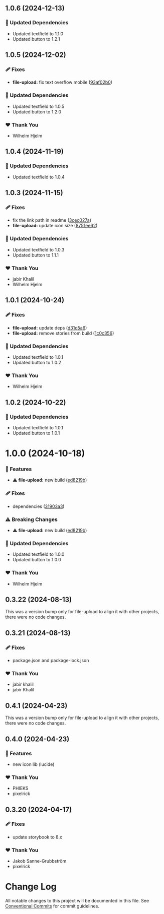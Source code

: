 ## 1.0.6 (2024-12-13)

### 🧱 Updated Dependencies

- Updated textfield to 1.1.0
- Updated button to 1.2.1

## 1.0.5 (2024-12-02)

### 🩹 Fixes

- **file-upload:** fix text overflow mobile ([93af02b0](https://github.com/migrationsverket/midas/commit/93af02b0))

### 🧱 Updated Dependencies

- Updated textfield to 1.0.5
- Updated button to 1.2.0

### ❤️  Thank You

- Wilhelm Hjelm

## 1.0.4 (2024-11-19)

### 🧱 Updated Dependencies

- Updated textfield to 1.0.4

## 1.0.3 (2024-11-15)

### 🩹 Fixes

- fix the link path in readme ([3cec027a](https://github.com/migrationsverket/midas/commit/3cec027a))
- **file-upload:** update icon size ([8751ee62](https://github.com/migrationsverket/midas/commit/8751ee62))

### 🧱 Updated Dependencies

- Updated textfield to 1.0.3
- Updated button to 1.1.1

### ❤️  Thank You

- jabir Khalil
- Wilhelm Hjelm

## 1.0.1 (2024-10-24)

### 🩹 Fixes

- **file-upload:** update deps ([d31d5a6](https://github.com/migrationsverket/midas/commit/d31d5a6))
- **file-upload:** remove stories from build ([1c0c356](https://github.com/migrationsverket/midas/commit/1c0c356))

### 🧱 Updated Dependencies

- Updated textfield to 1.0.1
- Updated button to 1.0.2

### ❤️  Thank You

- Wilhelm Hjelm

## 1.0.2 (2024-10-22)

### 🧱 Updated Dependencies

- Updated textfield to 1.0.1
- Updated button to 1.0.1

# 1.0.0 (2024-10-18)

### 🚀 Features

- ⚠️ **file-upload:** new build ([ed8219b](https://github.com/migrationsverket/midas/commit/ed8219b))

### 🩹 Fixes

- dependencies ([31903a3](https://github.com/migrationsverket/midas/commit/31903a3))

### ⚠️ Breaking Changes

- ⚠️ **file-upload:** new build ([ed8219b](https://github.com/migrationsverket/midas/commit/ed8219b))

### 🧱 Updated Dependencies

- Updated textfield to 1.0.0
- Updated button to 1.0.0

### ❤️ Thank You

- Wilhelm Hjelm

## 0.3.22 (2024-08-13)

This was a version bump only for file-upload to align it with other projects, there were no code changes.

## 0.3.21 (2024-08-13)

### 🩹 Fixes

- package.json and package-lock.json

### ❤️ Thank You

- jabir khalil
- jabir Khalil

## 0.4.1 (2024-04-23)

This was a version bump only for file-upload to align it with other projects, there were no code changes.

## 0.4.0 (2024-04-23)

### 🚀 Features

- new icon lib (lucide)

### ❤️ Thank You

- PHIEKS
- pixelrick

## 0.3.20 (2024-04-17)

### 🩹 Fixes

- update storybook to 8.x

### ❤️ Thank You

- Jakob Sanne-Grubbström
- pixelrick

# Change Log

All notable changes to this project will be documented in this file.
See [Conventional Commits](https://conventionalcommits.org) for commit guidelines.
